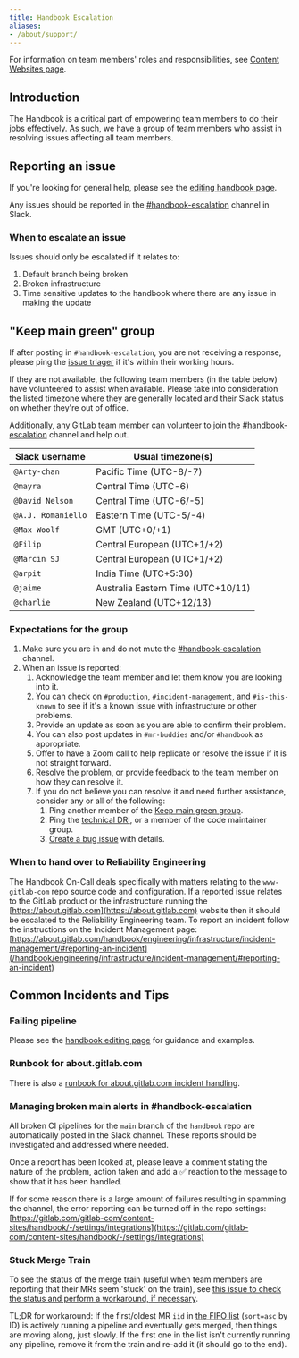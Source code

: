```yaml
---
title: Handbook Escalation
aliases:
- /about/support/
---
```


For information on team members' roles and responsibilities, see [Content Websites page](_index.md).

## Introduction

The Handbook is a critical part of empowering team members to do their jobs effectively. As such, we have a group of team members who assist in resolving issues affecting all team members.

## Reporting an issue

If you're looking for general help, please see the [editing handbook page](../editing-handbook/_index.md#need-help).

Any issues should be reported in the [#handbook-escalation](https://gitlab.slack.com/archives/CVDP3HG5V) channel in Slack.

### When to escalate an issue

Issues should only be escalated if it relates to:

1. Default branch being broken
1. Broken infrastructure
1. Time sensitive updates to the handbook where there are any issue in making the update

## "Keep main green" group

If after posting in `#handbook-escalation`, you are not receiving a response, please ping the [issue triager](_index.md#team-structure) if it's within their working hours.

If they are not available, the following team members (in the table below) have volunteered to assist when available. Please take into consideration the listed timezone where they are generally located and their Slack status on whether they're out of office.

Additionally, any GitLab team member can volunteer to join the [#handbook-escalation](https://gitlab.slack.com/archives/CVDP3HG5V) channel and help out.

| Slack username | Usual timezone(s) |
| ----- | ----- |
| `@Arty-chan` | Pacific Time (UTC-8/-7) |
| `@mayra` | Central Time (UTC-6) |
| `@David Nelson` | Central Time (UTC-6/-5) |
| `@A.J. Romaniello` | Eastern Time (UTC-5/-4) |
| `@Max Woolf` | GMT (UTC+0/+1) |
| `@Filip` | Central European (UTC+1/+2) |
| `@Marcin SJ` | Central European (UTC+1/+2) |
| `@arpit` | India Time (UTC+5:30) |
| `@jaime` | Australia Eastern Time (UTC+10/11) |
| `@charlie` | New Zealand (UTC+12/13) |

### Expectations for the group

1. Make sure you are in and do not mute the [#handbook-escalation](https://gitlab.slack.com/archives/CVDP3HG5V) channel.
1. When an issue is reported:
    1. Acknowledge the team member and let them know you are looking into it.
    1. You can check on `#production`, `#incident-management`, and `#is-this-known` to see if it's a known issue with infrastructure or other problems.
    1. Provide an update as soon as you are able to confirm their problem.
    1. You can also post updates in `#mr-buddies` and/or `#handbook` as appropriate.
    1. Offer to have a Zoom call to help replicate or resolve the issue if it is not straight forward.
    1. Resolve the problem, or provide feedback to the team member on how they can resolve it.
    1. If you do not believe you can resolve it and need further assistance, consider any or all of the following:
       1. Ping another member of the [Keep main green group](#keep-main-green-group).
       1. Ping the [technical DRI](_index.md#team-structure), or a member of the code maintainer group.
       1. [Create a bug issue](https://gitlab.com/gitlab-com/content-sites/handbook/-/issues/new) with details.

### When to hand over to Reliability Engineering

The Handbook On-Call deals specifically with matters relating to the `www-gitlab-com` repo source code and configuration.
If a reported issue relates to the GitLab product or the infrastructure running the [https://about.gitlab.com](https://about.gitlab.com) website then it should be escalated to the Reliability Engineering team.
To report an incident follow the instructions on the Incident Management page: [https://about.gitlab.com/handbook/engineering/infrastructure/incident-management/#reporting-an-incident](/handbook/engineering/infrastructure/incident-management/#reporting-an-incident)

## Common Incidents and Tips

### Failing pipeline

Please see the [handbook editing page](../editing-handbook/_index.md#failing-pipelines) for guidance and examples.

### Runbook for about.gitlab.com

There is also a [runbook for about.gitlab.com incident handling](https://gitlab.com/gitlab-com/runbooks/-/blob/master/docs/uncategorized/about-gitlab-com.md).

### Managing broken main alerts in #handbook-escalation

All broken CI pipelines for the `main` branch of the `handbook` repo are automatically posted in the Slack channel.
These reports should be investigated and addressed where needed.

Once a report has been looked at, please leave a comment stating the nature of the problem, action taken and add a ✅ reaction to the message to show that it has been handled.

If for some reason there is a large amount of failures resulting in spamming the channel, the error reporting can be turned off in the repo settings: [https://gitlab.com/gitlab-com/content-sites/handbook/-/settings/integrations](https://gitlab.com/gitlab-com/content-sites/handbook/-/settings/integrations)

### Stuck Merge Train

To see the status of the merge train (useful when team members are reporting that their MRs seem 'stuck' on the train), see [this issue to check the status and perform a workaround, if necessary](https://gitlab.com/gitlab-org/gitlab/-/issues/217908#when-the-merge-train-in-the-www-gitlab-com-project-might-be-stuck).

TL;DR for workaround: If the first/oldest MR `iid` in [the FIFO list](https://gitlab.com/api/v4/projects/7764/merge_trains?scope=active&per_page=100&sort=asc) (`sort=asc` by ID) is actively running a pipeline and eventually gets merged, then things are moving along, just slowly.  If the first one in the list isn't currently running any pipeline, remove it from the train and re-add it (it should go to the end).
